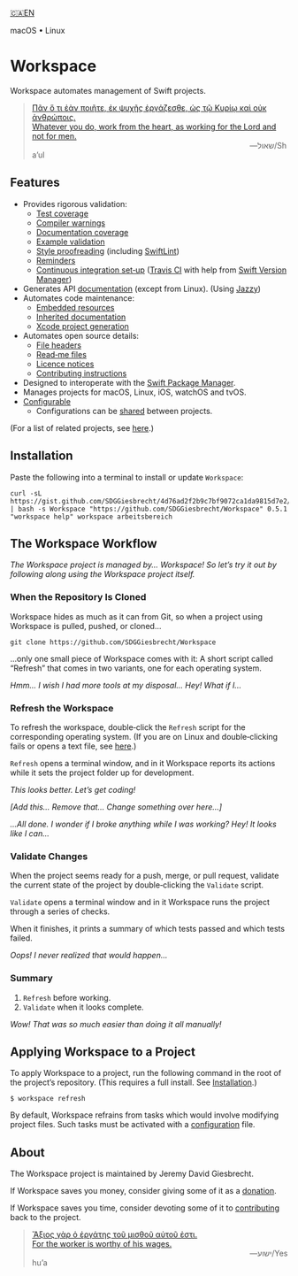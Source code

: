 <!--
 README.md

 This source file is part of the Workspace open source project.
 https://github.com/SDGGiesbrecht/Workspace#workspace

 Copyright ©2017–2018 Jeremy David Giesbrecht and the Workspace project contributors.

 Soli Deo gloria.

 Licensed under the Apache Licence, Version 2.0.
 See http://www.apache.org/licenses/LICENSE-2.0 for licence information.
 -->

[🇨🇦EN](Documentation/🇨🇦EN%20Read%20Me.md) <!--Skip in Jazzy-->

macOS • Linux

# Workspace

Workspace automates management of Swift projects.

> [Πᾶν ὅ τι ἐὰν ποιῆτε, ἐκ ψυχῆς ἐργάζεσθε, ὡς τῷ Κυρίῳ καὶ οὐκ ἀνθρώποις.<br>Whatever you do, work from the heart, as working for the Lord and not for men.](https://www.biblegateway.com/passage/?search=Colossians+3&version=SBLGNT;NIV)<br>&nbsp;&nbsp;&nbsp;&nbsp;&nbsp;&nbsp;&nbsp;&nbsp;&nbsp;&nbsp;&nbsp;&nbsp;&nbsp;&nbsp;&nbsp;&nbsp;&nbsp;&nbsp;&nbsp;&nbsp;&nbsp;&nbsp;&nbsp;&nbsp;&nbsp;&nbsp;&nbsp;&nbsp;&nbsp;&nbsp;&nbsp;&nbsp;&nbsp;&nbsp;&nbsp;&nbsp;&nbsp;&nbsp;&nbsp;&nbsp;&nbsp;&nbsp;&nbsp;&nbsp;&nbsp;&nbsp;&nbsp;&nbsp;&nbsp;&nbsp;&nbsp;&nbsp;&nbsp;&nbsp;&nbsp;&nbsp;&nbsp;&nbsp;&nbsp;&nbsp;&nbsp;&nbsp;&nbsp;&nbsp;&nbsp;&nbsp;&nbsp;&nbsp;&nbsp;&nbsp;&nbsp;&nbsp;&nbsp;&nbsp;&nbsp;&nbsp;&nbsp;&nbsp;&nbsp;&nbsp;&nbsp;&nbsp;&nbsp;&nbsp;&nbsp;&nbsp;&nbsp;&nbsp;&nbsp;&nbsp;&nbsp;&nbsp;&nbsp;&nbsp;&nbsp;&nbsp;&nbsp;&nbsp;&nbsp;&nbsp;―‎שאול/Shaʼul

## Features

- Provides rigorous validation:
  - [Test coverage](Documentation/Test%20Coverage.md)
  - [Compiler warnings](Documentation/Compiler%20Warnings.md)
  - [Documentation coverage](Documentation/Documentation%20Generation.md#enforcement)
  - [Example validation](Documentation/Examples.md)
  - [Style proofreading](Documentation/Proofreading.md) (including [SwiftLint](https://github.com/realm/SwiftLint))
  - [Reminders](Documentation/Manual%20Warnings.md)
  - [Continuous integration set‐up](Documentation/Continuous%20Integration.md) ([Travis CI](https://travis-ci.org) with help from [Swift Version Manager](https://github.com/kylef/swiftenv))
- Generates API [documentation](Documentation/Documentation%20Generation.md) (except from Linux). (Using [Jazzy](https://github.com/realm/jazzy))
- Automates code maintenance:
  - [Embedded resources](Documentation/Resources.md)
  - [Inherited documentation](Documentation/Documentation%20Inheritance.md)
  - [Xcode project generation](Documentation/Xcode.md)
- Automates open source details:
  - [File headers](Documentation/File%20Headers.md)
  - [Read‐me files](Documentation/Read‐Me.md)
  - [Licence notices](Documentation/Licence.md)
  - [Contributing instructions](Documentation/Contributing%20Instructions.md)
- Designed to interoperate with the [Swift Package Manager](https://swift.org/package-manager/).
- Manages projects for macOS, Linux, iOS, watchOS and tvOS.
- [Configurable](Documentation/Configuring%20Workspace.md)
  -  Configurations can be [shared](Documentation/Configuring%20Workspace.md#sharing-configurations-between-projects) between projects.

(For a list of related projects, see [here](Documentation/🇨🇦EN%20Related%20Projects.md).) <!--Skip in Jazzy-->

## Installation

Paste the following into a terminal to install or update `Workspace`:

```shell
curl -sL https://gist.github.com/SDGGiesbrecht/4d76ad2f2b9c7bf9072ca1da9815d7e2/raw/update.sh | bash -s Workspace "https://github.com/SDGGiesbrecht/Workspace" 0.5.1 "workspace help" workspace arbeitsbereich
```

## The Workspace Workflow

*The Workspace project is managed by... Workspace! So let’s try it out by following along using the Workspace project itself.*

### When the Repository Is Cloned

Workspace hides as much as it can from Git, so when a project using Workspace is pulled, pushed, or cloned...

```shell
git clone https://github.com/SDGGiesbrecht/Workspace
```

...only one small piece of Workspace comes with it: A short script called “Refresh” that comes in two variants, one for each operating system.

*Hmm... I wish I had more tools at my disposal... Hey! What if I...*

### Refresh the Workspace

To refresh the workspace, double‐click the `Refresh` script for the corresponding operating system. (If you are on Linux and double‐clicking fails or opens a text file, see [here](Documentation/Linux%20Notes.md#doubleclicking-scripts).)

`Refresh` opens a terminal window, and in it Workspace reports its actions while it sets the project folder up for development.

*This looks better. Let’s get coding!*

*[Add this... Remove that... Change something over here...]*

*...All done. I wonder if I broke anything while I was working? Hey! It looks like I can...*

### Validate Changes

When the project seems ready for a push, merge, or pull request, validate the current state of the project by double‐clicking the `Validate` script.

`Validate` opens a terminal window and in it Workspace runs the project through a series of checks.

When it finishes, it prints a summary of which tests passed and which tests failed.

*Oops! I never realized that would happen...*

### Summary

1. `Refresh` before working.
2. `Validate` when it looks complete.

*Wow! That was so much easier than doing it all manually!*

## Applying Workspace to a Project

To apply Workspace to a project, run the following command in the root of the project’s repository. (This requires a full install. See [Installation](#installation).)

```shell
$ workspace refresh
```

By default, Workspace refrains from tasks which would involve modifying project files. Such tasks must be activated with a [configuration](Documentation/Configuring%20Workspace.md) file.

## About

The Workspace project is maintained by Jeremy David Giesbrecht.

If Workspace saves you money, consider giving some of it as a [donation](https://paypal.me/JeremyGiesbrecht).

If Workspace saves you time, consider devoting some of it to [contributing](https://github.com/SDGGiesbrecht/Workspace) back to the project.

> [Ἄξιος γὰρ ὁ ἐργάτης τοῦ μισθοῦ αὐτοῦ ἐστι.<br>For the worker is worthy of his wages.](https://www.biblegateway.com/passage/?search=Luke+10&version=SBLGNT;NIV)<br>&nbsp;&nbsp;&nbsp;&nbsp;&nbsp;&nbsp;&nbsp;&nbsp;&nbsp;&nbsp;&nbsp;&nbsp;&nbsp;&nbsp;&nbsp;&nbsp;&nbsp;&nbsp;&nbsp;&nbsp;&nbsp;&nbsp;&nbsp;&nbsp;&nbsp;&nbsp;&nbsp;&nbsp;&nbsp;&nbsp;&nbsp;&nbsp;&nbsp;&nbsp;&nbsp;&nbsp;&nbsp;&nbsp;&nbsp;&nbsp;&nbsp;&nbsp;&nbsp;&nbsp;&nbsp;&nbsp;&nbsp;&nbsp;&nbsp;&nbsp;&nbsp;&nbsp;&nbsp;&nbsp;&nbsp;&nbsp;&nbsp;&nbsp;&nbsp;&nbsp;&nbsp;&nbsp;&nbsp;&nbsp;&nbsp;&nbsp;&nbsp;&nbsp;&nbsp;&nbsp;&nbsp;&nbsp;&nbsp;&nbsp;&nbsp;&nbsp;&nbsp;&nbsp;&nbsp;&nbsp;&nbsp;&nbsp;&nbsp;&nbsp;&nbsp;&nbsp;&nbsp;&nbsp;&nbsp;&nbsp;&nbsp;&nbsp;&nbsp;&nbsp;&nbsp;&nbsp;&nbsp;&nbsp;&nbsp;&nbsp;―‎ישוע/Yeshuʼa
